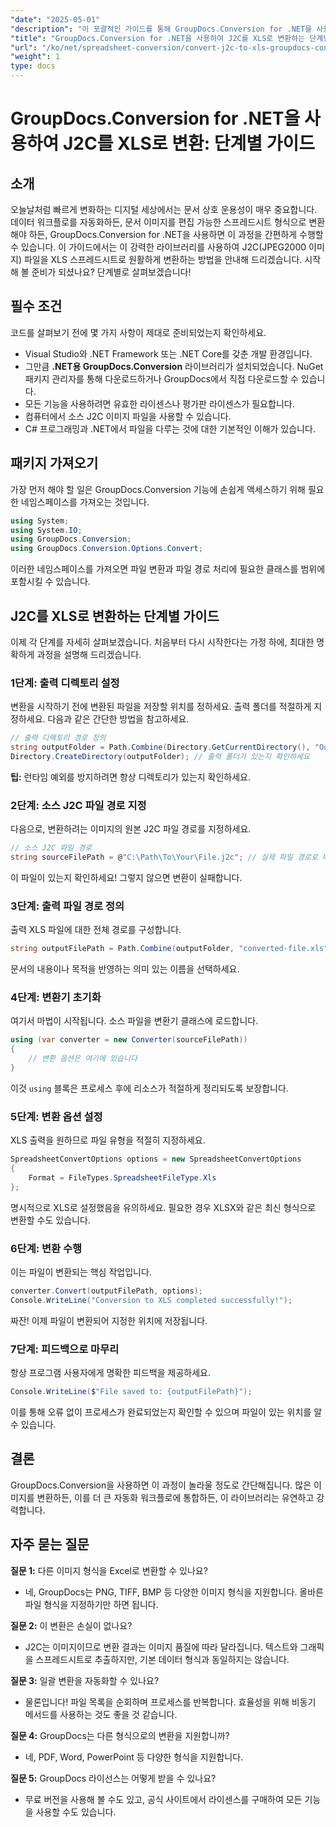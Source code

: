 ```yaml
---
"date": "2025-05-01"
"description": "이 포괄적인 가이드를 통해 GroupDocs.Conversion for .NET을 사용하여 J2C 파일을 Excel 형식으로 원활하게 변환하는 방법을 알아보세요."
"title": "GroupDocs.Conversion for .NET을 사용하여 J2C를 XLS로 변환하는 단계별 가이드"
"url": "/ko/net/spreadsheet-conversion/convert-j2c-to-xls-groupdocs-conversion-net/"
"weight": 1
type: docs
---
```

# GroupDocs.Conversion for .NET을 사용하여 J2C를 XLS로 변환: 단계별 가이드

## 소개

오늘날처럼 빠르게 변화하는 디지털 세상에서는 문서 상호 운용성이 매우 중요합니다. 데이터 워크플로를 자동화하든, 문서 이미지를 편집 가능한 스프레드시트 형식으로 변환해야 하든, GroupDocs.Conversion for .NET을 사용하면 이 과정을 간편하게 수행할 수 있습니다. 이 가이드에서는 이 강력한 라이브러리를 사용하여 J2C(JPEG2000 이미지) 파일을 XLS 스프레드시트로 원활하게 변환하는 방법을 안내해 드리겠습니다. 시작해 볼 준비가 되셨나요? 단계별로 살펴보겠습니다!


## 필수 조건

코드를 살펴보기 전에 몇 가지 사항이 제대로 준비되었는지 확인하세요.
- Visual Studio와 .NET Framework 또는 .NET Core를 갖춘 개발 환경입니다.
- 그만큼 **.NET용 GroupDocs.Conversion** 라이브러리가 설치되었습니다. NuGet 패키지 관리자를 통해 다운로드하거나 GroupDocs에서 직접 다운로드할 수 있습니다.
- 모든 기능을 사용하려면 유효한 라이센스나 평가판 라이센스가 필요합니다.
- 컴퓨터에서 소스 J2C 이미지 파일을 사용할 수 있습니다.
- C# 프로그래밍과 .NET에서 파일을 다루는 것에 대한 기본적인 이해가 있습니다.


## 패키지 가져오기

가장 먼저 해야 할 일은 GroupDocs.Conversion 기능에 손쉽게 액세스하기 위해 필요한 네임스페이스를 가져오는 것입니다.

```csharp
using System;
using System.IO;
using GroupDocs.Conversion;
using GroupDocs.Conversion.Options.Convert;
```

이러한 네임스페이스를 가져오면 파일 변환과 파일 경로 처리에 필요한 클래스를 범위에 포함시킬 수 있습니다.


## J2C를 XLS로 변환하는 단계별 가이드

이제 각 단계를 자세히 살펴보겠습니다. 처음부터 다시 시작한다는 가정 하에, 최대한 명확하게 과정을 설명해 드리겠습니다.


### 1단계: 출력 디렉토리 설정

변환을 시작하기 전에 변환된 파일을 저장할 위치를 정하세요. 출력 폴더를 적절하게 지정하세요. 다음과 같은 간단한 방법을 참고하세요.

```csharp
// 출력 디렉토리 경로 정의
string outputFolder = Path.Combine(Directory.GetCurrentDirectory(), "Output");
Directory.CreateDirectory(outputFolder); // 출력 폴더가 있는지 확인하세요
```

**팁:** 런타임 예외를 방지하려면 항상 디렉토리가 있는지 확인하세요. 


### 2단계: 소스 J2C 파일 경로 지정

다음으로, 변환하려는 이미지의 원본 J2C 파일 경로를 지정하세요.

```csharp
// 소스 J2C 파일 경로
string sourceFilePath = @"C:\Path\To\Your\File.j2c"; // 실제 파일 경로로 바꾸세요
```

이 파일이 있는지 확인하세요! 그렇지 않으면 변환이 실패합니다.


### 3단계: 출력 파일 경로 정의

출력 XLS 파일에 대한 전체 경로를 구성합니다.

```csharp
string outputFilePath = Path.Combine(outputFolder, "converted-file.xls");
```

문서의 내용이나 목적을 반영하는 의미 있는 이름을 선택하세요.


### 4단계: 변환기 초기화

여기서 마법이 시작됩니다. 소스 파일을 변환기 클래스에 로드합니다.

```csharp
using (var converter = new Converter(sourceFilePath))
{
    // 변환 옵션은 여기에 있습니다
}
```

이것 `using` 블록은 프로세스 후에 리소스가 적절하게 정리되도록 보장합니다.


### 5단계: 변환 옵션 설정

XLS 출력을 원하므로 파일 유형을 적절히 지정하세요.

```csharp
SpreadsheetConvertOptions options = new SpreadsheetConvertOptions
{
    Format = FileTypes.SpreadsheetFileType.Xls
};
```

명시적으로 XLS로 설정했음을 유의하세요. 필요한 경우 XLSX와 같은 최신 형식으로 변환할 수도 있습니다.


### 6단계: 변환 수행

이는 파일이 변환되는 핵심 작업입니다.

```csharp
converter.Convert(outputFilePath, options);
Console.WriteLine("Conversion to XLS completed successfully!");
```

짜잔! 이제 파일이 변환되어 지정한 위치에 저장됩니다.


### 7단계: 피드백으로 마무리

항상 프로그램 사용자에게 명확한 피드백을 제공하세요.

```csharp
Console.WriteLine($"File saved to: {outputFilePath}");
```

이를 통해 오류 없이 프로세스가 완료되었는지 확인할 수 있으며 파일이 있는 위치를 알 수 있습니다.

## 결론

GroupDocs.Conversion을 사용하면 이 과정이 놀라울 정도로 간단해집니다. 많은 이미지를 변환하든, 이를 더 큰 자동화 워크플로에 통합하든, 이 라이브러리는 유연하고 강력합니다.

## 자주 묻는 질문

**질문 1:** 다른 이미지 형식을 Excel로 변환할 수 있나요?  

- 네, GroupDocs는 PNG, TIFF, BMP 등 다양한 이미지 형식을 지원합니다. 올바른 파일 형식을 지정하기만 하면 됩니다.

**질문 2:** 이 변환은 손실이 없나요?  

- J2C는 이미지이므로 변환 결과는 이미지 품질에 따라 달라집니다. 텍스트와 그래픽을 스프레드시트로 추출하지만, 기본 데이터 형식과 동일하지는 않습니다.

**질문 3:** 일괄 변환을 자동화할 수 있나요?  

- 물론입니다! 파일 목록을 순회하며 프로세스를 반복합니다. 효율성을 위해 비동기 메서드를 사용하는 것도 좋을 것 같습니다.

**질문 4:** GroupDocs는 다른 형식으로의 변환을 지원합니까?  

- 네, PDF, Word, PowerPoint 등 다양한 형식을 지원합니다.

**질문 5:** GroupDocs 라이선스는 어떻게 받을 수 있나요?  

- 무료 버전을 사용해 볼 수도 있고, 공식 사이트에서 라이센스를 구매하여 모든 기능을 사용할 수도 있습니다.